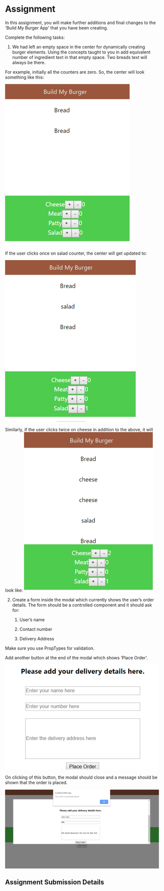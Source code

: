 # Assignment

In this assignment, you will make further additions and final changes to the 'Build My Burger App' that you have been creating.

Complete the following tasks:

1.	We had left an empty space in the center for dynamically creating burger elements. Using the concepts taught to you in add equivalent number of ingredient text in that empty space. Two breads text will always be there.


For example, initially all the counters are zero. So, the center will look something like this:

![](../images/BMB4.png)

If the user clicks once on salad counter, the center will get updated to:
 
![](../images/BMB51.png)

Similarly, if the user clicks twice on cheese in addition to the above, it will look like:
  ![](../images/BMB61.png)


2.	Create a form inside the modal which currently shows the user’s order details. The form should be a controlled component and it should ask for:

    1. User’s name

    2. Contact number

    3. Delivery Address


Make sure you use PropTypes for validation.

Add another button at the end of the modal which shows ‘Place Order’. 

![](../images/BMB7.png)


On clicking of this button, the modal should close and a message should be shown that the order is placed.     

![](../images/BMB8.png)


## Assignment Submission Details